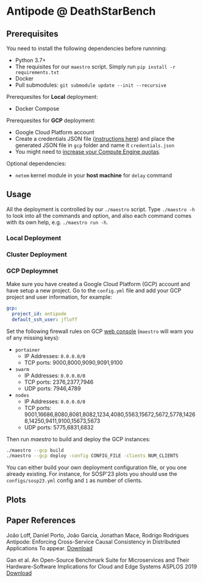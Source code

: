 # Antipode @ DeathStarBench


## Prerequisites

You need to install the following dependencies before runnning:
- Python 3.7+
- The requisites for our `maestro` script. Simply run `pip install -r requirements.txt`
- Docker
- Pull submodules: `git submodule update --init --recursive`

Prerequesites for **Local** deployment:
- Docker Compose

Prerequesites for **GCP** deployment:
- Google Cloud Platform account
- Create a credentials JSON file ([instructions here](https://developers.google.com/workspace/guides/create-credentials)) and place the generated JSON file in `gcp` folder and name it `credentials.json`
- You might need to [increase your Compute Engine quotas](https://console.cloud.google.com/iam-admin/quotas).

Optional dependencies:
- `netem` kernel module in your **host machine** for `delay` command

## Usage
All the deployment is controlled by our `./maestro` script. Type `./maestro -h` to look into all the commands and option, and also each command comes with its own help, e.g. `./maestro run -h`.

### Local Deployment

### Cluster Deployment

### GCP Deploymnet
Make sure you have created a Google Cloud Platform (GCP) account and have setup a new project.
Go to the `config.yml` file and add your GCP project and user information, for example:
```yml
gcp:
  project_id: antipode
  default_ssh_user: jfloff
```

Set the following firewall rules on GCP [web console](https://console.cloud.google.com/networking/firewalls/list) (`maestro` will warn you of any missing keys):
  - `portainer`
      - IP Addresses: `0.0.0.0/0`
      - TCP ports: 9000,8000,9090,9091,9100
  - `swarm`
      - IP Addresses: `0.0.0.0/0`
      - TCP ports: 2376,2377,7946
      - UDP ports: 7946,4789
  - `nodes`
      - IP Addresses: `0.0.0.0/0`
      - TCP ports: 9001,16686,8080,8081,8082,1234,4080,5563,15672,5672,5778,14268,14250,9411,9100,15673,5673
      - UDP ports: 5775,6831,6832

Then run *maestro* to build and deploy the GCP instances:
```zsh
./maestro --gcp build
./maestro --gcp deploy -config CONFIG_FILE -clients NUM_CLIENTS
```
You can either build your own deployment configuration file, or you one already existing.
For instance, for SOSP'23 plots you should use the `configs/sosp23.yml` config and `1` as number of clients.


## Plots



## Paper References

João Loff, Daniel Porto, João Garcia, Jonathan Mace, Rodrigo Rodrigues
Antipode: Enforcing Cross-Service Causal Consistency in Distributed Applications
To appear.
[Download]()

Gan et al.
An Open-Source Benchmark Suite for Microservices and Their Hardware-Software Implications for Cloud and Edge Systems
ASPLOS 2019
[Download](http://www.csl.cornell.edu/~delimitrou/papers/2019.asplos.microservices.pdf)